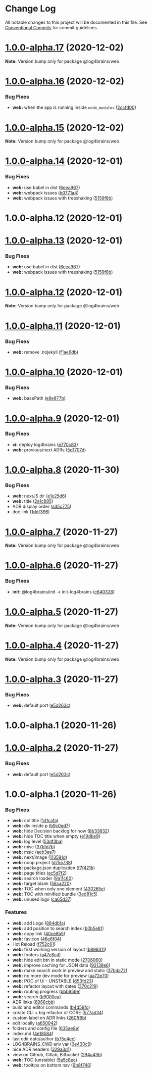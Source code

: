 # Change Log

All notable changes to this project will be documented in this file.
See [Conventional Commits](https://conventionalcommits.org) for commit guidelines.

# [1.0.0-alpha.17](https://github.com/thomvaill/log4brains/compare/v1.0.0-alpha.16...v1.0.0-alpha.17) (2020-12-02)

**Note:** Version bump only for package @log4brains/web





# [1.0.0-alpha.16](https://github.com/thomvaill/log4brains/compare/v1.0.0-alpha.15...v1.0.0-alpha.16) (2020-12-02)


### Bug Fixes

* **web:** when the app is running inside `node_modules` ([2ccfd00](https://github.com/thomvaill/log4brains/commit/2ccfd00313ec04e4bc1bb5054e5f9b320f96b0f4))





# [1.0.0-alpha.15](https://github.com/thomvaill/log4brains/compare/v1.0.0-alpha.14...v1.0.0-alpha.15) (2020-12-02)

**Note:** Version bump only for package @log4brains/web





# [1.0.0-alpha.14](https://github.com/thomvaill/log4brains/compare/v1.0.0-alpha.13...v1.0.0-alpha.14) (2020-12-01)


### Bug Fixes

* **web:** use babel in dist ([6eea967](https://github.com/thomvaill/log4brains/commit/6eea9672991148ca0d01715e268bb4c7c9a76eef))
* **web:** webpack issues ([b0771a4](https://github.com/thomvaill/log4brains/commit/b0771a43249a31c03ba9586003b34d70a563bc82))
* **web:** webpack issues with treeshaking ([5159f8b](https://github.com/thomvaill/log4brains/commit/5159f8bbef332e1917166d9909f792223eed3570))



# 1.0.0-alpha.12 (2020-12-01)





# [1.0.0-alpha.13](https://github.com/thomvaill/log4brains/compare/v1.0.0-alpha.12...v1.0.0-alpha.13) (2020-12-01)


### Bug Fixes

* **web:** use babel in dist ([6eea967](https://github.com/thomvaill/log4brains/commit/6eea9672991148ca0d01715e268bb4c7c9a76eef))
* **web:** webpack issues with treeshaking ([5159f8b](https://github.com/thomvaill/log4brains/commit/5159f8bbef332e1917166d9909f792223eed3570))





# [1.0.0-alpha.12](https://github.com/thomvaill/log4brains/compare/v1.0.0-alpha.11...v1.0.0-alpha.12) (2020-12-01)

**Note:** Version bump only for package @log4brains/web





# [1.0.0-alpha.11](https://github.com/thomvaill/log4brains/compare/v1.0.0-alpha.10...v1.0.0-alpha.11) (2020-12-01)


### Bug Fixes

* **web:** remove .nojekyll ([f1ae6db](https://github.com/thomvaill/log4brains/commit/f1ae6dbc6f59c7b4d06a5de680c06f90c183d387))





# [1.0.0-alpha.10](https://github.com/thomvaill/log4brains/compare/v1.0.0-alpha.9...v1.0.0-alpha.10) (2020-12-01)


### Bug Fixes

* **web:** basePath ([e8e877b](https://github.com/thomvaill/log4brains/commit/e8e877b6169d079cef51c119ddc5b5f109d37fe9))





# [1.0.0-alpha.9](https://github.com/thomvaill/log4brains/compare/v1.0.0-alpha.8...v1.0.0-alpha.9) (2020-12-01)


### Bug Fixes

* **ci:** deploy log4brains ([e770c83](https://github.com/thomvaill/log4brains/commit/e770c83fa1a94ed57f0909e57aa93a0c110801b2))
* **web:** previous/next ADRs ([5d1707d](https://github.com/thomvaill/log4brains/commit/5d1707de90fc0353ba33a18f708979d4fae4a00f))





# [1.0.0-alpha.8](https://github.com/thomvaill/log4brains/compare/v1.0.0-alpha.7...v1.0.0-alpha.8) (2020-11-30)


### Bug Fixes

* **web:** nextJS dir ([e1e25d6](https://github.com/thomvaill/log4brains/commit/e1e25d62318cbe8155549f6a6e0c83c13270c884))
* **web:** title ([2a1c885](https://github.com/thomvaill/log4brains/commit/2a1c885397452554d79f83a201600a2754c8d106))
* ADR display order ([a35c775](https://github.com/thomvaill/log4brains/commit/a35c775b04f18092578e62e8afa1f522edb94f3d))
* doc link ([1ddf396](https://github.com/thomvaill/log4brains/commit/1ddf396fd98c3a2c6240a0bfd7f5bb8439393835))





# [1.0.0-alpha.7](https://github.com/thomvaill/log4brains/compare/v1.0.0-alpha.6...v1.0.0-alpha.7) (2020-11-27)

**Note:** Version bump only for package @log4brains/web





# [1.0.0-alpha.6](https://github.com/thomvaill/log4brains/compare/v1.0.0-alpha.5...v1.0.0-alpha.6) (2020-11-27)


### Bug Fixes

* **init:** @log4brains/init -> init-log4brains ([c640328](https://github.com/thomvaill/log4brains/commit/c640328ccc9f6288e98bc69b6df67b9511725f9f))





# [1.0.0-alpha.5](https://github.com/thomvaill/log4brains/compare/v1.0.0-alpha.4...v1.0.0-alpha.5) (2020-11-27)

**Note:** Version bump only for package @log4brains/web





# [1.0.0-alpha.4](https://github.com/thomvaill/log4brains/compare/v1.0.0-alpha.3...v1.0.0-alpha.4) (2020-11-27)

**Note:** Version bump only for package @log4brains/web





# [1.0.0-alpha.3](https://github.com/thomvaill/log4brains/compare/v1.0.0-alpha.2...v1.0.0-alpha.3) (2020-11-27)


### Bug Fixes

* **web:** default port ([e5d263c](https://github.com/thomvaill/log4brains/commit/e5d263c349ee7ba20c524b17de7591bcc99d9fc0))



# 1.0.0-alpha.1 (2020-11-26)





# [1.0.0-alpha.2](https://github.com/thomvaill/log4brains/compare/v1.0.0-alpha.1...v1.0.0-alpha.2) (2020-11-27)


### Bug Fixes

* **web:** default port ([e5d263c](https://github.com/thomvaill/log4brains/commit/e5d263c349ee7ba20c524b17de7591bcc99d9fc0))





# 1.0.0-alpha.1 (2020-11-26)


### Bug Fixes

* **web:** col title ([1d1cafa](https://github.com/thomvaill/log4brains/commit/1d1cafa6baa191a242069f7fc6bc0e9ff8a9ac1b))
* **web:** div inside p ([b9c0ed7](https://github.com/thomvaill/log4brains/commit/b9c0ed7a10b016b7edf8d8f047eda0cb96ecbe42))
* **web:** hide Decision backlog for now ([8b33832](https://github.com/thomvaill/log4brains/commit/8b338329abb3eed34e5c6d417bab8af636042fe1))
* **web:** hide TOC title when empty ([e19dbe9](https://github.com/thomvaill/log4brains/commit/e19dbe99c23ada44683b088cbeb96fea3fe549d2))
* **web:** log level ([53df3ba](https://github.com/thomvaill/log4brains/commit/53df3bab4400cafaf68cab4b29fa61aa257d2ca6))
* **web:** misc ([37bfd7b](https://github.com/thomvaill/log4brains/commit/37bfd7b8360c8ff28f5cd5121bf63274b2effdeb))
* **web:** msic ([aeb3aa7](https://github.com/thomvaill/log4brains/commit/aeb3aa758276ebce3a8825f3bc65ba61ad78b7e3))
* **web:** next/image ([113591d](https://github.com/thomvaill/log4brains/commit/113591d5d00ff584db5c301354acb8c2f82a3f4e))
* **web:** noop project ([d755738](https://github.com/thomvaill/log4brains/commit/d755738bc3c94a70b12773423260e6150349110e))
* **web:** package.json duplication ([f7f421b](https://github.com/thomvaill/log4brains/commit/f7f421b56b131951cd2ce9678e789e6b96767364))
* **web:** page titles ([ec5d7f2](https://github.com/thomvaill/log4brains/commit/ec5d7f2e211342dd8be83e2cadf8d9ab5c666cde))
* **web:** search loader ([9a11c60](https://github.com/thomvaill/log4brains/commit/9a11c6064da0ca001c20b4289203127a362662b9))
* **web:** target blank ([56ca220](https://github.com/thomvaill/log4brains/commit/56ca220f1879512dfb5ee8a0b8b770e0f3cb01cf))
* **web:** TOC when only one element ([430265e](https://github.com/thomvaill/log4brains/commit/430265e833f51f85d91a5f6c96fdc57f04c7b860))
* **web:** TOC with minified bundle ([3ed81c5](https://github.com/thomvaill/log4brains/commit/3ed81c5dc0f1baf0e89809309d09b6601d6a3587))
* **web:** unused logo ([ca65d37](https://github.com/thomvaill/log4brains/commit/ca65d3725d02b9a6bcc85b2ae8c63e43edeb11e5))


### Features

* **web:** add Logo ([884db1a](https://github.com/thomvaill/log4brains/commit/884db1ac86fa189e5c29ecb385407fe80a2769db))
* **web:** add position to search index ([b0b5e81](https://github.com/thomvaill/log4brains/commit/b0b5e819615abc1a0a128f85de4fb3803af7282b))
* **web:** copy link ([40ce6b5](https://github.com/thomvaill/log4brains/commit/40ce6b5a8a1640da1773a09320f8ddb95abe375f))
* **web:** favicon ([46e6f04](https://github.com/thomvaill/log4brains/commit/46e6f041c3faca015cda72747db325c9f26a89b9))
* Hot Reload ([f752c61](https://github.com/thomvaill/log4brains/commit/f752c61b39fcf3f650e472ab94d6405f1bc0ff5a))
* **web:** first working version of layout ([b899311](https://github.com/thomvaill/log4brains/commit/b899311151cac1f2f0272ec1d2b5278d1cb93475))
* **web:** footers ([a47c8cd](https://github.com/thomvaill/log4brains/commit/a47c8cdaa5c63067d51c16620b51f3a8c6213cdd))
* **web:** hide edit btn in static mode ([2706060](https://github.com/thomvaill/log4brains/commit/270606041df422716ac114d856368b8c086ea6da))
* **web:** improve caching for JSON data ([93138e6](https://github.com/thomvaill/log4brains/commit/93138e635db2006af9b9ccd70ea9187a1765265b))
* **web:** make search work in preview and static ([37bda72](https://github.com/thomvaill/log4brains/commit/37bda7266ad97bdbb3096cf9950abd47ba1dccbb))
* **web:** no more dev mode for preview ([aa72e70](https://github.com/thomvaill/log4brains/commit/aa72e7003644cc48bbe5643b695f2421543b162b))
* **web:** POC of UI - UNSTABLE ([853fd23](https://github.com/thomvaill/log4brains/commit/853fd2399b402eb58a20d00e05f768d2996eac01))
* **web:** refactor layout with dates ([370c219](https://github.com/thomvaill/log4brains/commit/370c219e5474b2e3b5bf45e4ce5b4439a6e500e1))
* **web:** routing progress ([bbb959e](https://github.com/thomvaill/log4brains/commit/bbb959e58f49845d82183728b3ed637bf24033e4))
* **web:** search ([b9000ea](https://github.com/thomvaill/log4brains/commit/b9000ea54863c3bf35767de6dab5ffc29b1954cd))
* ADR links ([6968cbb](https://github.com/thomvaill/log4brains/commit/6968cbbebd33feadb23d3db8212434918f028e82))
* build and editor commands ([b4d59fc](https://github.com/thomvaill/log4brains/commit/b4d59fc39d9e37314d0d4246d8deebcc96586d97))
* create CLI + big refactor of CORE ([577ad34](https://github.com/thomvaill/log4brains/commit/577ad34cc324e795d27fb7fef1e62cb091db3255))
* custom label on ADR links ([260ff9b](https://github.com/thomvaill/log4brains/commit/260ff9b98b201aeb420914b2b9e5c649460908c7))
* edit locally ([a650042](https://github.com/thomvaill/log4brains/commit/a650042e3c969ed687f39b775e817751e00e8611))
* folders and config file ([635ae8e](https://github.com/thomvaill/log4brains/commit/635ae8e2e71f553916631451da120eabc273d07d))
* index.md ([4e18584](https://github.com/thomvaill/log4brains/commit/4e185842432ba97017ec43f8e3728b1f4f6014ea))
* last edit date/author ([b75c4ec](https://github.com/thomvaill/log4brains/commit/b75c4ecb152f4a028a73fd1b781bce752e42c8e1))
* LOG4BRAINS_CWD env var ([0e430c9](https://github.com/thomvaill/log4brains/commit/0e430c9f8cafc9a7d76acb9865e1cf6ba835818f))
* nice ADR headers ([329a3d1](https://github.com/thomvaill/log4brains/commit/329a3d18bf275485c0e2becf899dd32e79218728))
* view on Github, Gitlab, Bitbucket ([294a43b](https://github.com/thomvaill/log4brains/commit/294a43be3a9989ef7476fa5ab225a4f5b389bf77))
* **web:** TOC (unstable) ([5a5c8ec](https://github.com/thomvaill/log4brains/commit/5a5c8ec42fe2f9c492ac118ef19620e87a24bc60))
* **web:** tooltips on bottom nav ([6b8f746](https://github.com/thomvaill/log4brains/commit/6b8f746b0837bf7ec2bf5cd17adc34c48fe0a4e9))

